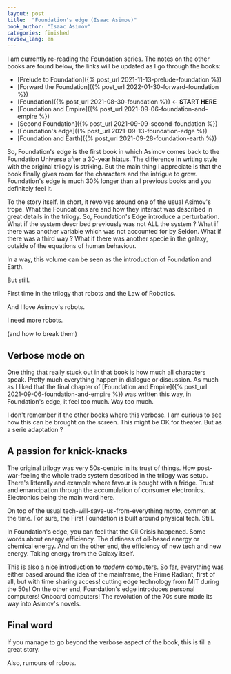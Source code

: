 ```yaml
---
layout: post
title:  "Foundation's edge (Isaac Asimov)"
book_author: "Isaac Asimov"
categories: finished
review_lang: en
---
```


I am currently re-reading the Foundation series. The notes on the other books are found below, the links will be updated as I go through the books:

- [Prelude to Foundation]({% post_url 2021-11-13-prelude-foundation %})
- [Forward the Foundation]({% post_url 2022-01-30-forward-foundation %})
- [Foundation]({% post_url 2021-08-30-foundation %}) ← **START HERE**
- [Foundation and Empire]({% post_url 2021-09-06-foundation-and-empire %})
- [Second Foundation]({% post_url 2021-09-09-second-foundation %})
- [Foundation's edge]({% post_url 2021-09-13-foundation-edge %})
- [Foundation and Earth]({% post_url 2021-09-28-foundation-earth %})

So, Foundation's edge is the first book in which Asimov comes back to the Foundation Universe after a 30-year hiatus. The difference in writing style with the original trilogy is striking. But the main thing I appreciate is that the book finally gives room for the characters and the intrigue to grow. Foundation's edge is much 30% longer than all previous books and you definitely feel it.

To the story itself. In short, it revolves around one of the usual Asimov's trope. What the Foundations are and how they interact was described in great details in the trilogy. So, Foundation's Edge introduce a perturbation. What if the system described previously was not ALL the system ? What if there was another variable which was not accounted for by Seldon. What if there was a third way ? What if there was another specie in the galaxy, outside of the equations of human behaviour.

In a way, this volume can be seen as the introduction of Foundation and Earth.

But still.

First time in the trilogy that robots and the Law of Robotics.

And I love Asimov's robots.

I need more robots.

(and how to break them)

## Verbose mode on

One thing that really stuck out in that book is how much all characters speak. Pretty much everything happen in dialogue or discussion. As much as I liked that the final chapter of [Foundation and Empire]({% post_url 2021-09-06-foundation-and-empire %}) was written this way, in Foundation's edge, it feel too much. Way too much.

I don't remember if the other books where this verbose. I am curious to see how this can be brought on the screen. This might be OK for theater. But as a serie adaptation ?

## A passion for knick-knacks

The original trilogy was very 50s-centric in its trust of things. How post-war-feeling the whole trade system described in the trilogy was setup. There's litterally and example where favour is bought with a fridge. Trust and emancipation through the accumulation of consumer electronics. Electronics being the main word here.

On top of the usual tech-will-save-us-from-everything motto, common at the time. For sure, the First Foundation is built around physical tech. Still.

In Foundation's edge, you can feel that the Oil Crisis happened. Some words about energy efficiency. The dirtiness of oil-based energy or chemical energy. And on the other end, the efficiency of new tech and new energy. Taking energy from the Galaxy itself.

This is also a nice introduction to *modern* computers. So far, everything was either based around the idea of the mainframe, the Prime Radiant, first of all, but with time sharing access! cutting edge technology from MIT during the 50s! On the other end, Foundation's edge introduces personal computers! Onboard computers! The revolution of the 70s sure made its way into Asimov's novels.

## Final word

If you manage to go beyond the verbose aspect of the book, this is till a great story.

Also, rumours of robots.
